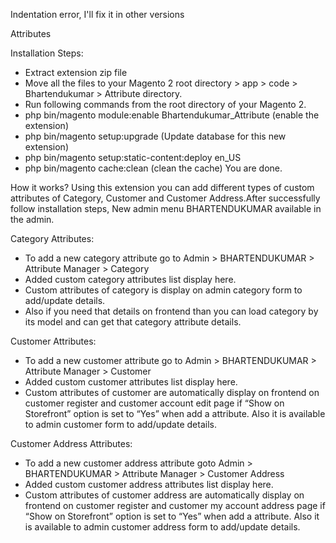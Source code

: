 Indentation error, I'll fix it in other versions

Attributes

Installation Steps:
- Extract extension zip file
- Move all the files to your Magento 2 root directory > app > code > Bhartendukumar > Attribute directory.
- Run following commands from the root directory of your Magento 2.
- php bin/magento module:enable Bhartendukumar_Attribute (enable the extension)
- php bin/magento setup:upgrade (Update database for this new extension)
- php bin/magento setup:static-content:deploy en_US
- php bin/magento cache:clean (clean the cache)
You are done.

How it works?
Using this extension you can add different types of custom attributes of Category, Customer and Customer Address.After successfully follow installation steps, New admin menu BHARTENDUKUMAR available in the admin.

Category Attributes:
- To add a new category attribute go to Admin > BHARTENDUKUMAR > Attribute Manager > Category
- Added custom category attributes list display here.
- Custom attributes of category is display on admin category form to add/update details.
- Also if you need that details on frontend than you can load category by its model and can get that category attribute details.

Customer Attributes:
- To add a new customer attribute go to Admin > BHARTENDUKUMAR > Attribute Manager > Customer
- Added custom customer attributes list display here.
- Custom attributes of customer are automatically display on frontend on customer register and customer account edit page if “Show on Storefront” option is set to “Yes” when add a attribute. Also it is available to admin customer form to add/update details.

Customer Address Attributes:
- To add a new customer address attribute goto Admin > BHARTENDUKUMAR > Attribute Manager > Customer Address
- Added custom customer address attributes list display here.
- Custom attributes of customer address are automatically display on frontend on customer register and customer my account address page if “Show on Storefront”
option is set to “Yes” when add a attribute. Also it is available to admin customer address form to add/update details.
